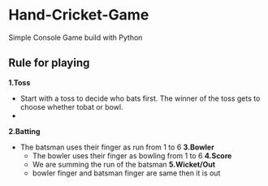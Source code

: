 # Hand-Cricket-Game
Simple Console Game build with Python

## Rule for playing
**1.Toss**
* Start with a toss to decide who bats first. The winner of the toss gets to choose whether tobat or bowl.
* 
**2.Batting**
* The batsman uses their finger as run from 1 to 6
**3.Bowler**
  * The bowler uses their finger as bowling from 1 to 6
**4.Score**
  * We are summing the run of the batsman
**5.Wicket/Out**
  * bowler finger and batsman finger are same then it is out
